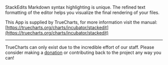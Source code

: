 StackEdits Markdown syntax highlighting is unique. The refined text formatting of the editor helps you visualize the final rendering of your files.

This App is supplied by TrueCharts, for more information visit the manual: [https://truecharts.org/charts/incubator/stackedit](https://truecharts.org/charts/incubator/stackedit)

---

TrueCharts can only exist due to the incredible effort of our staff.
Please consider making a [donation](https://truecharts.org/about/sponsor) or contributing back to the project any way you can!
